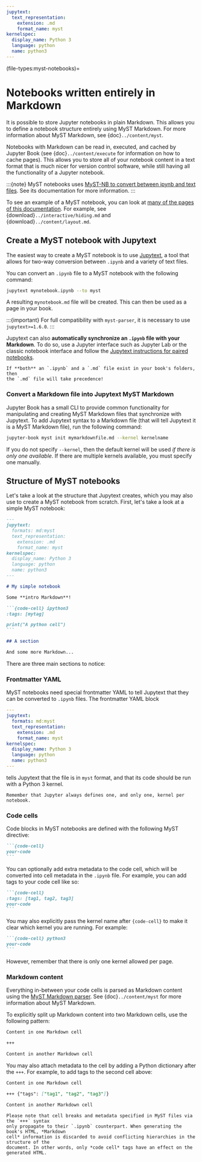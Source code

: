 ```yaml
---
jupytext:
  text_representation:
    extension: .md
    format_name: myst
kernelspec:
  display_name: Python 3
  language: python
  name: python3
---
```


(file-types:myst-notebooks)=
# Notebooks written entirely in Markdown

It is possible to store Jupyter notebooks in plain Markdown. This allows you
to define a notebook structure entirely using MyST Markdown. For more information
about MyST Markdown, see {doc}`../content/myst`.

Notebooks with Markdown can be read in, executed, and cached by Jupyter Book (see {doc}`../content/execute` for information on how to cache pages).
This allows you to store all of your notebook content in a text format that is much nicer for version control software, while still having all the functionality of a Jupyter notebook.

:::{note}
MyST notebooks uses [MyST-NB to convert between ipynb and text files](inv:myst-nb#index).
See its documentation for more information.
:::

To see an example of a MyST notebook, you can look at
[many of the pages of this documentation](https://github.com/executablebooks/jupyter-book/tree/master/docs).
For example, see {download}`../interactive/hiding.md` and {download}`../content/layout.md`.

## Create a MyST notebook with Jupytext

The easiest way to create a MyST notebook is to use [Jupytext](https://jupytext.readthedocs.io), a tool
that allows for two-way conversion between `.ipynb` and a variety of text files.

You can convert an `.ipynb` file to a MyST notebook with the following command:

```bash
jupytext mynotebook.ipynb --to myst
```

A resulting `mynotebook.md` file will be created.
This can then be used as a page in your book.

:::{important}
For full compatibility with `myst-parser`, it is necessary to use `jupytext>=1.6.0`.
:::

Jupytext can also **automatically synchronize an `.ipynb` file with your Markdown**.
To do so, use a Jupyter interface such as Jupyter Lab or the classic notebook interface
and follow the [Jupytext instructions for paired notebooks](https://jupytext.readthedocs.io/en/latest/paired-notebooks.html).

```{margin} Markdown takes precedence
If **both** an `.ipynb` and a `.md` file exist in your book's folders, then
the `.md` file will take precedence!
```

### Convert a Markdown file into Jupytext MyST Markdown

Jupyter Book has a small CLI to provide common functionality for manipulating and
creating MyST Markdown files that synchronize with Jupytext. To add Jupytext syntax
to a Markdown file (that will tell Jupytext it is a MyST Markdown file), run the
following command:

```bash
jupyter-book myst init mymarkdownfile.md --kernel kernelname
```

If you do not specify `--kernel`, then the default kernel will be used *if there is
only one available*. If there are multiple kernels available, you must specify one
manually.

## Structure of MyST notebooks

Let's take a look at the structure that Jupytext creates, which you may also use
to create a MyST notebook from scratch. First, let's take a look at a simple MyST notebook:

````md
---
jupytext:
  formats: md:myst
  text_representation:
    extension: .md
    format_name: myst
kernelspec:
  display_name: Python 3
  language: python
  name: python3
---

# My simple notebook

Some **intro Markdown**!

```{code-cell} ipython3
:tags: [mytag]

print("A python cell")
```

## A section

And some more Markdown...
````

There are three main sections to notice:

### Frontmatter YAML

MyST notebooks need special frontmatter YAML to tell Jupytext that they
can be converted to `.ipynb` files. The frontmatter YAML block

```yaml
---
jupytext:
  formats: md:myst
  text_representation:
    extension: .md
    format_name: myst
kernelspec:
  display_name: Python 3
  language: python
  name: python3
---
```

tells Jupytext that the file is in `myst` format, and that its code should
be run with a Python 3 kernel.

```{margin}
Remember that Jupyter always defines one, and only one, kernel per notebook.
```

### Code cells

Code blocks in MyST notebooks are defined with the following MyST directive:

````md
```{code-cell}
your-code
```
````

You can optionally add extra metadata to the code cell, which will be converted
into cell metadata in the `.ipynb` file. For example, you can add tags to your code
cell like so:

````md
```{code-cell}
:tags: [tag1, tag2, tag3]
your-code
```
````

You may also explicitly pass the kernel name after `{code-cell}` to make it clear which
kernel you are running. For example:

````md
```{code-cell} python3
your-code
```
````

However, remember that there is only one kernel allowed per page.

### Markdown content

Everything in-between your code cells is parsed as Markdown content using the
[MyST Markdown parser](https://myst-parser.readthedocs.io/). See {doc}`../content/myst` for
more information about MyST Markdown.

To explicitly split up Markdown content into two Markdown cells, use the following
pattern:

```md
Content in one Markdown cell

+++

Content in another Markdown cell
```

You may also attach metadata to the cell by adding a Python dictionary after the `+++`.
For example, to add tags to the second cell above:

```md
Content in one Markdown cell

+++ {"tags": ["tag1", "tag2", "tag3"]}

Content in another Markdown cell
```

```{warning}
Please note that cell breaks and metadata specified in MyST files via the `+++` syntax
only propagate to their `.ipynb` counterpart. When generating the book's HTML, *Markdown
cell* information is discarded to avoid conflicting hierarchies in the structure of the
document. In other words, only *code cell* tags have an effect on the generated HTML.
```
